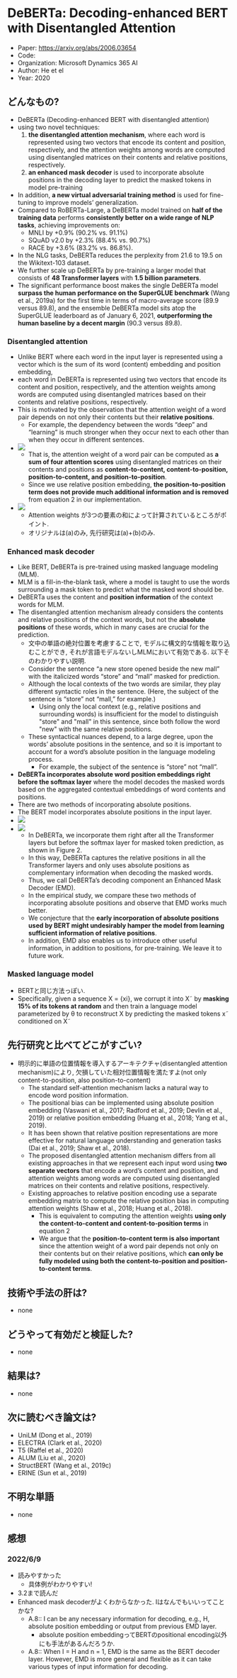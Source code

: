 # DeBERTa: Decoding-enhanced BERT with Disentangled Attention
- Paper: https://arxiv.org/abs/2006.03654
- Code: 
- Organization: Microsoft Dynamics 365 AI
- Author: He et el
- Year: 2020

## どんなもの?
- DeBERTa (Decoding-enhanced BERT with disentangled attention)
- using two novel techniques:
  1. **the disentangled attention mechanism**, where each word is represented using two vectors that encode its content and position, respectively, and the attention weights among words are computed using disentangled matrices on their contents and relative positions, respectively.
  2. **an enhanced mask decoder** is used to incorporate absolute positions in the decoding layer to predict the masked tokens in model pre-training
- In addition, **a new virtual adversarial training method** is used for fine-tuning to improve models’ generalization.
- Compared to RoBERTa-Large, a DeBERTa model trained on **half of the training data** performs **consistently better on a wide range of NLP tasks**, achieving improvements on:
  - MNLI by +0.9% (90.2% vs. 91.1%)
  - SQuAD v2.0 by +2.3% (88.4% vs. 90.7%)
  - RACE by +3.6% (83.2% vs. 86.8%).
- In the NLG tasks, DeBERTa reduces the perplexity from 21.6 to 19.5 on the Wikitext-103 dataset.
- We further scale up DeBERTa by pre-training a larger model that consists of **48 Transformer layers** with **1.5 billion parameters**.
- The significant performance boost makes the single DeBERTa model **surpass the human performance on the SuperGLUE benchmark** (Wang et al., 2019a) for the first time in terms of macro-average score (89.9 versus 89.8), and the ensemble DeBERTa model sits atop the SuperGLUE leaderboard as of January 6, 2021, **outperforming the human baseline by a decent margin** (90.3 versus 89.8). 

### Disentangled attention
- Unlike BERT where each word in the input layer is represented using a vector which is the sum of its word (content) embedding and position embedding,
- each word in DeBERTa is represented using two vectors that encode its content and position, respectively, and the attention weights among words are computed using disentangled matrices based on their contents and relative positions, respectively.
- This is motivated by the observation that the attention weight of a word pair depends on not only their contents but their **relative positions**.
  - For example, the dependency between the words “deep” and “learning” is much stronger when they occur next to each other than when they occur in different sentences.
- ![](img/figure1.png)
  - That is, the attention weight of a word pair can be computed as **a sum of four attention scores** using disentangled matrices on their contents and positions as **content-to-content, content-to-position, position-to-content, and position-to-position**.
  - Since we use relative position embedding, **the position-to-position term does not provide much additional information and is removed** from equation 2 in our implementation.
- ![](img/figure2.png)
  - Attention weights が3つの要素の和によって計算されているところがポイント.
  - オリジナルは(a)のみ, 先行研究は(a)+(b)のみ.

### Enhanced mask decoder
- Like BERT, DeBERTa is pre-trained using masked language modeling (MLM).
- MLM is a fill-in-the-blank task, where a model is taught to use the words surrounding a mask token to predict what the masked word should be.
- DeBERTa uses the content and **position information** of the context words for MLM.
- The disentangled attention mechanism already considers the contents and relative positions of the context words, but not the **absolute positions** of these words, which in many cases are crucial for the prediction.
  - 文中の単語の絶対位置を考慮することで, モデルに構文的な情報を取り込むことができ, それが言語モデルないしMLMにおいて有効である. 以下そのわかりやすい説明.
  - Consider the sentence “a new store opened beside the new mall” with the italicized words “store” and “mall” masked for prediction.
  - Although the local contexts of the two words are similar, they play different syntactic roles in the sentence. (Here, the subject of the sentence is “store” not “mall,” for example.)
    - Using only the local context (e.g., relative positions and surrounding words) is insufficient for the model to distinguish "store" and "mall" in this sentence, since both follow the word "new" with the same relative positions.
  - These syntactical nuances depend, to a large degree, upon the words’ absolute positions in the sentence, and so it is important to account for a word’s absolute position in the language modeling process.
    - For example, the subject of the sentence is “store” not “mall”.
- **DeBERTa incorporates absolute word position embeddings right before the softmax layer** where the model decodes the masked words based on the aggregated contextual embeddings of word contents and positions.
- There are two methods of incorporating absolute positions.
- The BERT model incorporates absolute positions in the input layer.
- ![](img/figure3.png)
- ![](img/figure4.png)
  - In DeBERTa, we incorporate them right after all the Transformer layers but before the softmax layer for masked token prediction, as shown in Figure 2.
  - In this way, DeBERTa captures the relative positions in all the Transformer layers and only uses absolute positions as complementary information when decoding the masked words.
  - Thus, we call DeBERTa’s decoding component an Enhanced Mask Decoder (EMD).
  - In the empirical study, we compare these two methods of incorporating absolute positions and observe that EMD works much better.
  - We conjecture that the **early incorporation of absolute positions used by BERT might undesirably hamper the model from learning sufficient information of relative positions**.
  - In addition, EMD also enables us to introduce other useful information, in addition to positions, for pre-training. We leave it to future work.

### Masked language model
- BERTと同じ方法っぽい.
- Specifically, given a sequence X = {xi}, we corrupt it into X˜ by **masking 15% of its tokens at random** and then train a language model parameterized by θ to reconstruct X by predicting the masked tokens x˜ conditioned on X˜

## 先行研究と比べてどこがすごい?
- 明示的に単語の位置情報を導入するアーキテクチャ(disentangled attention mechanism)により, 欠損していた相対位置情報を満たすよ(not only content-to-position, also position-to-content)
  - The standard self-attention mechanism lacks a natural way to encode word position information.
  - The positional bias can be implemented using absolute position embedding (Vaswani et al., 2017; Radford et al., 2019; Devlin et al., 2019) or relative position embedding (Huang et al., 2018; Yang et al., 2019).
  - It has been shown that relative position representations are more effective for natural language understanding and generation tasks (Dai et al., 2019; Shaw et al., 2018).
  - The proposed disentangled attention mechanism differs from all existing approaches in that we represent each input word using **two separate vectors** that encode a word’s content and position, and attention weights among words are computed using disentangled matrices on their contents and relative positions, respectively.
  - Existing approaches to relative position encoding use a separate embedding matrix to compute the relative position bias in computing attention weights (Shaw et al., 2018; Huang et al., 2018).
    -  This is equivalent to computing the attention weights **using only the content-to-content and content-to-position terms** in equation 2
    -  We argue that the **position-to-content term is also important** since the attention weight of a word pair depends not only on their contents but on their relative positions, which **can only be fully modeled using both the content-to-position and position-to-content terms**.

## 技術や手法の肝は?
- none

## どうやって有効だと検証した?
- none

## 結果は?
- none

## 次に読むべき論文は?
- UniLM (Dong et al., 2019)
- ELECTRA (Clark et al., 2020)
- T5 (Raffel et al., 2020)
- ALUM (Liu et al., 2020)
- StructBERT (Wang et al., 2019c)
- ERINE (Sun et al., 2019)

## 不明な単語
- none

## 感想
### 2022/6/9
- 読みやすかった
  - 具体例がわかりやすい!
- 3.2まで読んだ
- Enhanced mask decoderがよくわからなかった. Iはなんでもいいってことかな?
  - A.8:: I can be any necessary information for decoding, e.g., H, absolute position embedding or output from previous EMD layer.
    - absolute position embeddingってBERTのpositional encoding以外にも手法があるんだろうか.
  - A.8:: When I = H and n = 1, EMD is the same as the BERT decoder layer. However, EMD is more general and flexible as it can take various types of input information for decoding.
